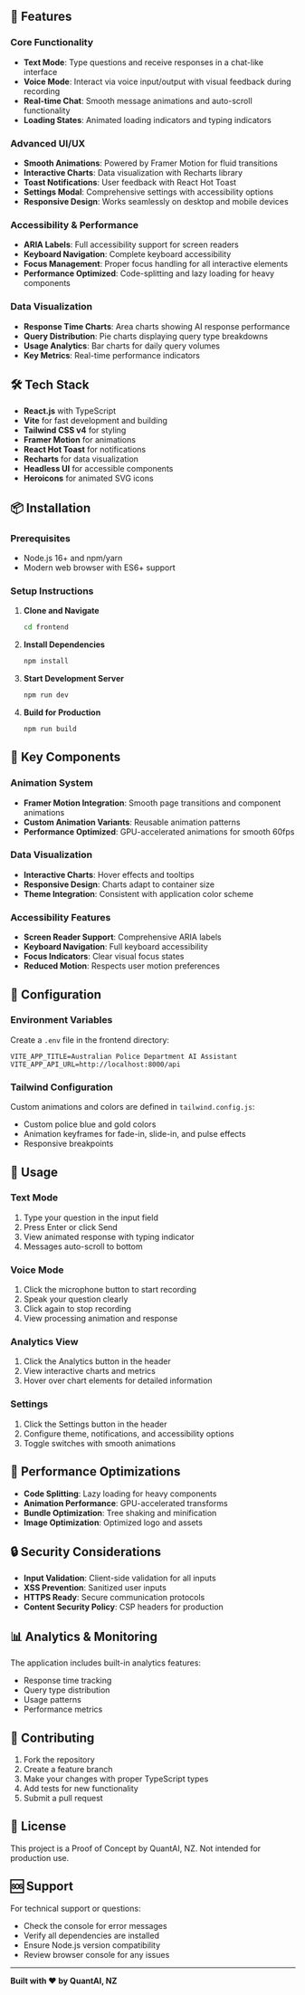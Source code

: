 ## 🚀 Features
### Core Functionality
- **Text Mode**: Type questions and receive responses in a chat-like interface
- **Voice Mode**: Interact via voice input/output with visual feedback during recording
- **Real-time Chat**: Smooth message animations and auto-scroll functionality
- **Loading States**: Animated loading indicators and typing indicators

### Advanced UI/UX
- **Smooth Animations**: Powered by Framer Motion for fluid transitions
- **Interactive Charts**: Data visualization with Recharts library
- **Toast Notifications**: User feedback with React Hot Toast
- **Settings Modal**: Comprehensive settings with accessibility options
- **Responsive Design**: Works seamlessly on desktop and mobile devices

### Accessibility & Performance
- **ARIA Labels**: Full accessibility support for screen readers
- **Keyboard Navigation**: Complete keyboard accessibility
- **Focus Management**: Proper focus handling for all interactive elements
- **Performance Optimized**: Code-splitting and lazy loading for heavy components

### Data Visualization
- **Response Time Charts**: Area charts showing AI response performance
- **Query Distribution**: Pie charts displaying query type breakdowns
- **Usage Analytics**: Bar charts for daily query volumes
- **Key Metrics**: Real-time performance indicators

## 🛠 Tech Stack

- **React.js** with TypeScript
- **Vite** for fast development and building
- **Tailwind CSS v4** for styling
- **Framer Motion** for animations
- **React Hot Toast** for notifications
- **Recharts** for data visualization
- **Headless UI** for accessible components
- **Heroicons** for animated SVG icons

## 📦 Installation

### Prerequisites
- Node.js 16+ and npm/yarn
- Modern web browser with ES6+ support

### Setup Instructions

1. **Clone and Navigate**
   ```bash
   cd frontend
   ```

2. **Install Dependencies**
   ```bash
   npm install
   ```

3. **Start Development Server**
   ```bash
   npm run dev
   ```

4. **Build for Production**
   ```bash
   npm run build
   ```

## 🎨 Key Components

### Animation System
- **Framer Motion Integration**: Smooth page transitions and component animations
- **Custom Animation Variants**: Reusable animation patterns
- **Performance Optimized**: GPU-accelerated animations for smooth 60fps

### Data Visualization
- **Interactive Charts**: Hover effects and tooltips
- **Responsive Design**: Charts adapt to container size
- **Theme Integration**: Consistent with application color scheme

### Accessibility Features
- **Screen Reader Support**: Comprehensive ARIA labels
- **Keyboard Navigation**: Full keyboard accessibility
- **Focus Indicators**: Clear visual focus states
- **Reduced Motion**: Respects user motion preferences

## 🔧 Configuration

### Environment Variables
Create a `.env` file in the frontend directory:
```env
VITE_APP_TITLE=Australian Police Department AI Assistant
VITE_APP_API_URL=http://localhost:8000/api
```

### Tailwind Configuration
Custom animations and colors are defined in `tailwind.config.js`:
- Custom police blue and gold colors
- Animation keyframes for fade-in, slide-in, and pulse effects
- Responsive breakpoints

## 📱 Usage

### Text Mode
1. Type your question in the input field
2. Press Enter or click Send
3. View animated response with typing indicator
4. Messages auto-scroll to bottom

### Voice Mode
1. Click the microphone button to start recording
2. Speak your question clearly
3. Click again to stop recording
4. View processing animation and response

### Analytics View
1. Click the Analytics button in the header
2. View interactive charts and metrics
3. Hover over chart elements for detailed information

### Settings
1. Click the Settings button in the header
2. Configure theme, notifications, and accessibility options
3. Toggle switches with smooth animations

## 🎯 Performance Optimizations

- **Code Splitting**: Lazy loading for heavy components
- **Animation Performance**: GPU-accelerated transforms
- **Bundle Optimization**: Tree shaking and minification
- **Image Optimization**: Optimized logo and assets

## 🔒 Security Considerations

- **Input Validation**: Client-side validation for all inputs
- **XSS Prevention**: Sanitized user inputs
- **HTTPS Ready**: Secure communication protocols
- **Content Security Policy**: CSP headers for production

## 📊 Analytics & Monitoring

The application includes built-in analytics features:
- Response time tracking
- Query type distribution
- Usage patterns
- Performance metrics

## 🤝 Contributing

1. Fork the repository
2. Create a feature branch
3. Make your changes with proper TypeScript types
4. Add tests for new functionality
5. Submit a pull request

## 📄 License

This project is a Proof of Concept by QuantAI, NZ. Not intended for production use.

## 🆘 Support

For technical support or questions:
- Check the console for error messages
- Verify all dependencies are installed
- Ensure Node.js version compatibility
- Review browser console for any issues

---

**Built with ❤️ by QuantAI, NZ** 